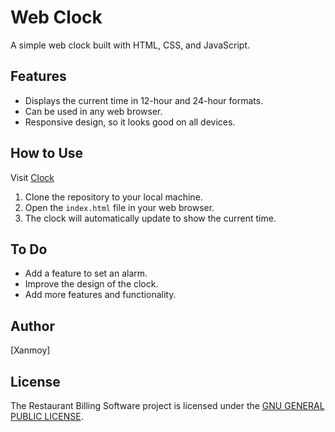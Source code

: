 # Web Clock

A simple web clock built with HTML, CSS, and JavaScript.

## Features

* Displays the current time in 12-hour and 24-hour formats.
* Can be used in any web browser.
* Responsive design, so it looks good on all devices.

## How to Use
Visit [Clock](https://clock.tanmoyganguly.in/)
1. Clone the repository to your local machine.
2. Open the `index.html` file in your web browser.
3. The clock will automatically update to show the current time.

## To Do

* Add a feature to set an alarm.
* Improve the design of the clock.
* Add more features and functionality.

## Author

[Xanmoy]

## License

The Restaurant Billing Software project is licensed under the [ GNU GENERAL PUBLIC LICENSE](LICENSE).
